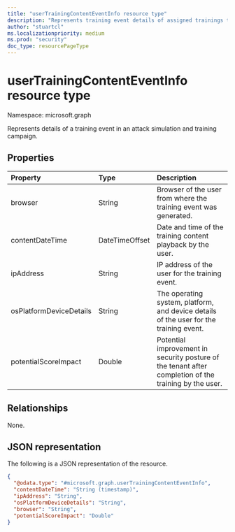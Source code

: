 ```yaml
---
title: "userTrainingContentEventInfo resource type"
description: "Represents training event details of assigned trainings to users in an attack simulation and training campaign."
author: "stuartcl"
ms.localizationpriority: medium
ms.prod: "security"
doc_type: resourcePageType
---
```


# userTrainingContentEventInfo resource type

Namespace: microsoft.graph

Represents details of a training event in an attack simulation and training campaign.

## Properties
|Property|Type|Description|
|:---|:---|:---|
|browser|String|Browser of the user from where the training event was generated.|
|contentDateTime|DateTimeOffset|Date and time of the training content playback by the user.|
|ipAddress|String|IP address of the user for the training event.|
|osPlatformDeviceDetails|String|The operating system, platform, and device details of the user for the training event.|
|potentialScoreImpact|Double|Potential improvement in security posture of the tenant after completion of the training by the user.|

## Relationships
None.

## JSON representation
The following is a JSON representation of the resource.
<!-- {
  "blockType": "resource",
  "@odata.type": "microsoft.graph.userTrainingContentEventInfo"
}
-->
``` json
{
  "@odata.type": "#microsoft.graph.userTrainingContentEventInfo",
  "contentDateTime": "String (timestamp)",
  "ipAddress": "String",
  "osPlatformDeviceDetails": "String",
  "browser": "String",
  "potentialScoreImpact": "Double"
}
```

